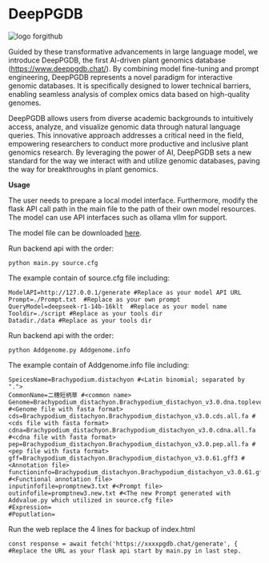 # DeepPGDB
![logo forgithub](https://github.com/user-attachments/assets/69538d08-a602-4bb4-a693-c7299e1e3212)

Guided by these transformative advancements in large language model, we introduce DeepPGDB, the first AI-driven plant genomics database (https://www.deeppgdb.chat/). By combining model fine-tuning and prompt engineering, DeepPGDB represents a novel paradigm for interactive genomic databases. It is specifically designed to lower technical barriers, enabling seamless analysis of complex omics data based on high-quality genomes.

DeepPGDB allows users from diverse academic backgrounds to intuitively access, analyze, and visualize genomic data through natural language queries. This innovative approach addresses a critical need in the field, empowering researchers to conduct more productive and inclusive plant genomics research. By leveraging the power of AI, DeepPGDB sets a new standard for the way we interact with and utilize genomic databases, paving the way for breakthroughs in plant genomics.

**Usage**

The user needs to prepare a local model interface. Furthermore, modify the flask API call path in the main file to the path of their own model resources. The model can use API interfaces such as ollama vllm for support.

The model file can be downloaded [here](https://www.modelscope.cn/models/LEECHXP/DeepPGDB).

Run backend api with the order:
```
python main.py source.cfg
```
The example contain of source.cfg file including:
```
ModelAPI=http://127.0.0.1/generate #Replace as your model API URL
Prompt=./Prompt.txt  #Replace as your own prompt
QueryModel=deepseek-r1-14b-16klt  #Replace as your model name
Tooldir=./script #Replace as your tools dir
Datadir./data #Replace as your tools dir
```

Run backend api with the order:
```
python Addgenome.py Addgenome.info
```

The example contain of Addgenome.info file including:
```
SpeicesName=Brachypodium.distachyon #<Latin binomial; separated by ".">
CommonName=二穗短柄草 #<common name>
Genome=Brachypodium_distachyon.Brachypodium_distachyon_v3.0.dna.toplevel.fa #<Genome file with fasta format>
cds=Brachypodium_distachyon.Brachypodium_distachyon_v3.0.cds.all.fa #<cds file with fasta format>
cdna=Brachypodium_distachyon.Brachypodium_distachyon_v3.0.cdna.all.fa  #<cdna file with fasta format>
pep=Brachypodium_distachyon.Brachypodium_distachyon_v3.0.pep.all.fa #<pep file with fasta format>
gff=Brachypodium_distachyon.Brachypodium_distachyon_v3.0.61.gff3 #<Annotation file>
functioninfo=Brachypodium_distachyon.Brachypodium_distachyon_v3.0.61.gff3.ann  #<Functional annotation file>
inputinfofile=promptnew3.txt #<Prompt file>
outinfofile=promptnew3.new.txt #<The new Prompt generated with Addvalue.py which utilized in source.cfg file>
#Expression=
#Poputlation=
```

Run the web
replace the 4 lines for backup of index.html

```
const response = await fetch('https://xxxxpgdb.chat/generate', {  #Replace the URL as your flask api start by main.py in last step.
```

